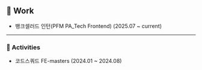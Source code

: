 ## 🔭 Work
- 뱅크셀러드 인턴(PFM PA_Tech Frontend) (2025.07 ~ current)
  
---

### 🌱 Activities
- 코드스쿼드 FE-masters (2024.01 ~ 2024.08)
